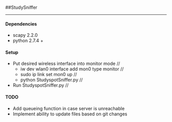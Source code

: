 ##StudySniffer
***
#### Dependencies
* scapy 2.2.0
* python 2.7.4 +

#### Setup
* Put desired wireless interface into monitor mode //
	* iw dev wlan0 interface add mon0 type monitor // 
	* sudo ip link set mon0 up //
	* python StudyspotSniffer.py //
* Run StudyspotSniffer.py //

#### TODO
* Add queueing function in case server is unreachable
* Implement ability to update files based on git changes
